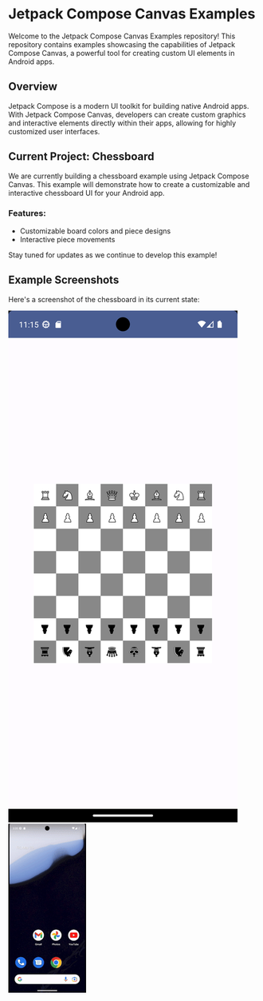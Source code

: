 # Jetpack Compose Canvas Examples

Welcome to the Jetpack Compose Canvas Examples repository! This repository contains examples showcasing the capabilities of Jetpack Compose Canvas, a powerful tool for creating custom UI elements in Android apps.

## Overview

Jetpack Compose is a modern UI toolkit for building native Android apps. With Jetpack Compose Canvas, developers can create custom graphics and interactive elements directly within their apps, allowing for highly customized user interfaces.

## Current Project: Chessboard

We are currently building a chessboard example using Jetpack Compose Canvas. This example will demonstrate how to create a customizable and interactive chessboard UI for your Android app.

### Features:

- Customizable board colors and piece designs
- Interactive piece movements

Stay tuned for updates as we continue to develop this example!

## Example Screenshots

Here's a screenshot of the chessboard in its current state:

![Chessboard Example](ScreenShots/Screenshot_1711561536.png)
![Demo](ScreenShots/2024-03-2915-35-18-ezgif.com-crop.gif)